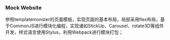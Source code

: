 
### Mock Website

参照templatemonster的页面模板，实现页面的基本布局，局部采用flex布局，基于CommonJS进行模块化编程，实现诸如StickUp、Carousel、rotate3D等组件开发，样式语言使用Stylus，利用Webpack进行模块打包；



